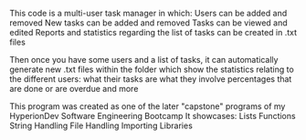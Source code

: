 This code is a multi-user task manager in which:
  Users can be added and removed
  New tasks can be added and removed
  Tasks can be viewed and edited
  Reports and statistics regarding the list of tasks can be created in .txt files

Then once you have some users and a list of tasks, 
it can automatically generate new .txt files within the folder which show the statistics relating to the different users:
  what their tasks are
  what they involve
  percentages that are done or are overdue
  and more

This program was created as one of the later "capstone" programs of my HyperionDev Software Engineering Bootcamp
It showcases:
  Lists
  Functions
  String Handling
  File Handling
  Importing Libraries 
